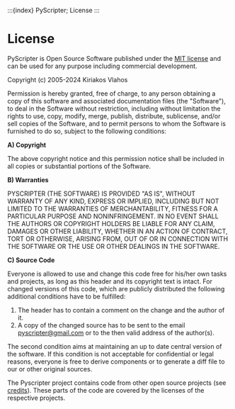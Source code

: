 :::{index} PyScripter; License
:::

# License

PyScripter is Open Source Software  published under the [MIT  license](https://en.wikipedia.org/wiki/MIT_License) 
and can be used for any purpose including commercial development.
  
Copyright (c) 2005-2024 Kiriakos Vlahos  
   
 Permission is hereby granted, free of charge, to any person obtaining a copy 
 of this software and associated documentation files (the "Software"), to 
 deal in the Software without restriction, including without limitation the 
 rights to use, copy, modify, merge, publish, distribute, sublicense, and/or 
 sell copies of the Software, and to permit persons to whom the Software is 
 furnished to do so, subject to the following conditions:   
  
**A) Copyright**  

The above copyright notice and this permission notice shall be included in 
 all copies or substantial portions of the Software.   

**B) Warranties**

PYSCRIPTER (THE SOFTWARE) IS PROVIDED "AS IS", WITHOUT WARRANTY OF ANY KIND, EXPRESS OR 
IMPLIED, INCLUDING BUT NOT LIMITED TO THE WARRANTIES OF MERCHANTABILITY, 
FITNESS FOR A PARTICULAR PURPOSE AND NONINFRINGEMENT. IN NO EVENT SHALL THE 
AUTHORS OR COPYRIGHT HOLDERS BE LIABLE FOR ANY CLAIM, DAMAGES OR OTHER 
LIABILITY, WHETHER IN AN ACTION OF CONTRACT, TORT OR OTHERWISE, ARISING 
FROM, OUT OF OR IN CONNECTION WITH THE SOFTWARE OR THE USE OR OTHER DEALINGS 
IN THE SOFTWARE.   

**C) Source Code**

Everyone is allowed to use and change this code free for his/her own tasks and projects, as 
long as this header and its copyright text is intact. For changed versions of this code, which 
are publicly distributed the following additional conditions have to be fulfilled:
1. The header has to contain a comment on the change and the author of it.
2. A copy of the changed source has to be sent to the email pyscripter@gmail.com or to 
the then valid address of the author(s).  

The second condition aims at maintaining an up to date central version of the software. If 
this condition is not acceptable for confidential or legal reasons, everyone is free to derive 
components or to generate a diff file to our or other original sources.  

The Pyscripter project contains code from other open source projects (see [credits](credits)). These 
parts of the code are covered by the licenses of the respective projects.


